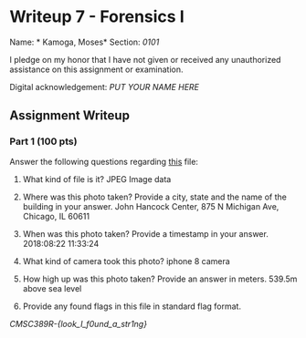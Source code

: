 # Writeup 7 - Forensics I

Name: *	Kamoga, Moses*
Section: *0101*

I pledge on my honor that I have not given or received any unauthorized assistance on this assignment or examination.

Digital acknowledgement: *PUT YOUR NAME HERE*

## Assignment Writeup

### Part 1 (100 pts)
Answer the following questions regarding [this](../image) file:

1. What kind of file is it?
   JPEG Image data

2. Where was this photo taken? Provide a city, state and the name of the building in your answer.
   John Hancock Center, 875 N Michigan Ave, Chicago, IL 60611

3. When was this photo taken? Provide a timestamp in your answer.
   2018:08:22 11:33:24

4. What kind of camera took this photo?
   iphone 8 camera 

5. How high up was this photo taken? Provide an answer in meters.
   539.5m above sea level

6. Provide any found flags in this file in standard flag format.

*CMSC389R-{look_I_f0und_a_str1ng}*
